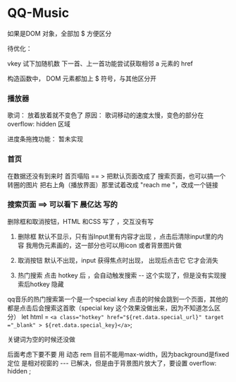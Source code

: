 # QQ-Music

如果是DOM 对象，全部加 $  方便区分

待优化：

vkey  试下加随机数
下一首、上一首功能尝试获取相邻 a 元素的 href

构造函数中， DOM 元素都加上 $ 符号，与其他区分开

###  播放器
歌词： 放着放着就不变色了
原因： 歌词移动的速度太慢，变色的部分在 overflow: hidden 区域

进度条拖拽功能： 暂未实现


###  首页
在数据还没有到来时 首页塌陷  == > 把默认页面改成了 搜索页面，也可以搞一个转圈的图片
把右上角（播放界面）那里试着改成 "reach me "，改成一个链接



###  搜索页面  ==> 可以看下 晨亿达 写的
删除框和取消按钮，HTML 和CSS 写了 ，交互没有写
1. 删除框
默认不显示，只有当Input里有内容才出现 ，点击后清除input里的内容
我用伪元素画的，这一部分也可以用icon 或者背景图片做

2. 取消按钮
默认不出现，input 获得焦点时出现， 出现后点击它  它才会消失

3.  热门搜索
点击 hotkey 后 ，会自动触发搜索  --  这个实现了，但是没有实现搜索后hotkey 隐藏

qq音乐的热门搜索第一个是一个special key 点击的时候会跳到一个页面，其他的都是点击后会搜索这首歌（special key 这个效果没做出来，因为不知道怎么区分）
 let html = `<a class="hotkey" href="${ret.data.special_url}" target ="_blank" > ${ret.data.special_key}</a>`;


关键词为空的时候还没做




后面考虑下要不要 用 动态 rem
目前不能用max-width，因为background是fixed定位  是相对视窗的  --- 已解决，但是由于背景图片放大了，要设置 overflow: hidden ;















